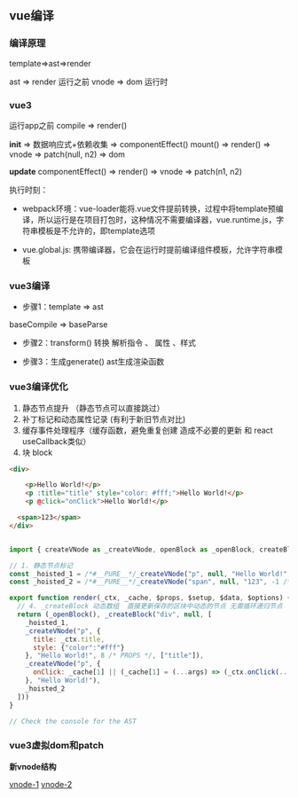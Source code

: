 ## vue编译

### 编译原理

template=>ast=>render

ast => render 运行之前
vnode => dom 运行时

### vue3 

运行app之前 compile => render()

**init** => 数据响应式+依赖收集 => componentEffect() 
mount() => render() => vnode => patch(null, n2) => dom

**update**
componentEffect() => render() => vnode => patch(n1, n2)

执行时刻：

* webpack环境：vue-loader能将.vue文件提前转换，过程中将template预编译，所以运行是在项目打包时，这种情况不需要编译器，vue.runtime.js，字符串模板是不允许的，即template选项

* vue.global.js: 携带编译器，它会在运行时提前编译组件模板，允许字符串模板

### vue3编译

* 步骤1：template => ast

baseCompile => baseParse 

* 步骤2：transform() 转换 解析指令 、 属性 、样式

* 步骤3：生成generate() ast生成渲染函数

### vue3编译优化

<!-- dev-compiler -->

1. 静态节点提升 （静态节点可以直接跳过）
2. 补丁标记和动态属性记录 (有利于新旧节点对比)
3. 缓存事件处理程序（缓存函数，避免重复创建 造成不必要的更新 和 react useCallback类似）
4. 块 block

``` html 
<div>

	<p>Hello World!</p>
	<p :title="title" style="color: #fff;">Hello World!</p>
	<p @click="onClick">Hello World!</p>

  <span>123</span>
</div>

``` 

``` js

import { createVNode as _createVNode, openBlock as _openBlock, createBlock as _createBlock } from "vue"

// 1. 静态节点标记
const _hoisted_1 = /*#__PURE__*/_createVNode("p", null, "Hello World!", -1 /* HOISTED */)
const _hoisted_2 = /*#__PURE__*/_createVNode("span", null, "123", -1 /* HOISTED */)

export function render(_ctx, _cache, $props, $setup, $data, $options) {
  // 4. _createBlock 动态数组  直接更新保存的区块中动态的节点 无需循环递归节点
  return (_openBlock(), _createBlock("div", null, [
    _hoisted_1,
    _createVNode("p", {
      title: _ctx.title,
      style: {"color":"#fff"}
    }, "Hello World!", 8 /* PROPS */, ["title"]),                               // 2. 补丁标记 8 /* PROPS */ 和动态属性记录 ["title"]
    _createVNode("p", {
      onClick: _cache[1] || (_cache[1] = (...args) => (_ctx.onClick(...args)))  // 3. 缓存事件处理
    }, "Hello World!"),
    _hoisted_2
  ]))
}

// Check the console for the AST

```

### vue3虚拟dom和patch

**新vnode结构**

[vnode-1](../img/vue3-vnode1.jpg)
[vnode-2](../img/vue3-vnode2.jpg)



